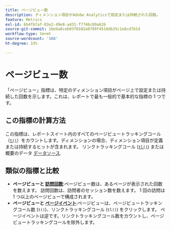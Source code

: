 ```yaml
---
title: ページビュー数
description: ディメンション項目がAdobe Analyticsで設定または持続された回数。
feature: Metrics
exl-id: 6b4fb7af-03e2-49e8-a431-f7746c89a626
source-git-commit: 1be9a8ceb03f8102a0799f4518db35c1e8cd7b14
workflow-type: tm+mt
source-wordcount: '168'
ht-degree: 33%

---
```


# ページビュー数

「ページビュー」指標は、特定のディメンション項目がページ上で設定または持続した回数を示します。これは、レポートで最も一般的で基本的な指標の 1 つです。

## この指標の計算方法

この指標は、レポートスイート内のすべてのページビュートラッキングコール（[`t()`](/help/implement/vars/functions/t-method.md)）をカウントします。ディメンションの場合、ディメンション項目が定義または持続するヒットが含まれます。 リンクトラッキングコール ([`tl()`](/help/implement/vars/functions/tl-method.md)) または概要のデータ [データソース](/help/import/data-sources/overview.md).

## 類似の指標と比較

* **ページビューと [訪問回数](visits.md)**:ページビュー数は、あるページが表示された回数を数えます。 訪問回数は、訪問者のセッション数を数えます。 1 回の訪問は 1 つ以上のページビューで構成されます。
* **ページビューと [ページイベント](page-events.md)**:ページビューは、ページビュートラッキングコール数 (`t()`)、リンクトラッキングコール (`tl()`) をクリックします。 ページイベントは逆です。リンクトラッキングコール数をカウントし、ページビュートラッキングコールを除外します。
